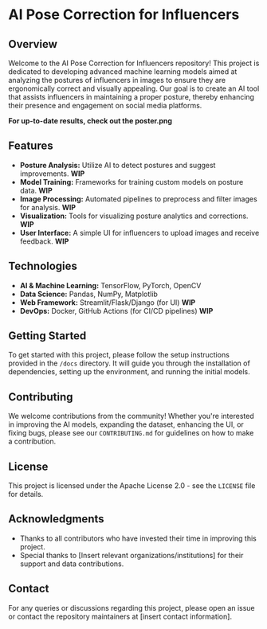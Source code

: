 # AI Pose Correction for Influencers



## Overview
Welcome to the AI Pose Correction for Influencers repository! This project is dedicated to developing advanced machine learning models aimed at analyzing the postures of influencers in images to ensure they are ergonomically correct and visually appealing. Our goal is to create an AI tool that assists influencers in maintaining a proper posture, thereby enhancing their presence and engagement on social media platforms.

**For up-to-date results, check out the poster.png**

## Features
- **Posture Analysis:** Utilize AI to detect postures and suggest improvements. **WIP**
- **Model Training:** Frameworks for training custom models on posture data. **WIP**
- **Image Processing:** Automated pipelines to preprocess and filter images for analysis. **WIP**
- **Visualization:** Tools for visualizing posture analytics and corrections. **WIP**
- **User Interface:** A simple UI for influencers to upload images and receive feedback. **WIP**

## Technologies
- **AI & Machine Learning:** TensorFlow, PyTorch, OpenCV
- **Data Science:** Pandas, NumPy, Matplotlib
- **Web Framework:** Streamlit/Flask/Django (for UI) **WIP**
- **DevOps:** Docker, GitHub Actions (for CI/CD pipelines) **WIP**

## Getting Started
To get started with this project, please follow the setup instructions provided in the `/docs` directory. It will guide you through the installation of dependencies, setting up the environment, and running the initial models.

## Contributing
We welcome contributions from the community! Whether you're interested in improving the AI models, expanding the dataset, enhancing the UI, or fixing bugs, please see our `CONTRIBUTING.md` for guidelines on how to make a contribution.

## License
This project is licensed under the Apache License 2.0 - see the `LICENSE` file for details.

## Acknowledgments
- Thanks to all contributors who have invested their time in improving this project.
- Special thanks to [Insert relevant organizations/institutions] for their support and data contributions.

## Contact
For any queries or discussions regarding this project, please open an issue or contact the repository maintainers at [insert contact information].
